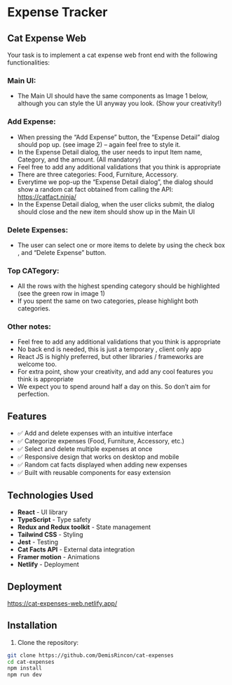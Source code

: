 # Expense Tracker

## Cat Expense Web

Your task is to implement a cat expense web front end with the following functionalities:

### Main UI:

- The Main UI should have the same components as Image 1 below, although you can
  style the UI anyway you look. (Show your creativity!)

### Add Expense:

- When pressing the “Add Expense” button, the “Expense Detail” dialog should pop up.
  (see image 2) – again feel free to style it.
- In the Expense Detail dialog, the user needs to input Item name, Category, and the
  amount. (All mandatory)
- Feel free to add any additional validations that you think is appropriate
- There are three categories: Food, Furniture, Accessory.
- Everytime we pop-up the “Expense Detail dialog”, the dialog should show a random cat
  fact obtained from calling the API: https://catfact.ninja/
- In the Expense Detail dialog, when the user clicks submit, the dialog should close and
  the new item should show up in the Main UI

### Delete Expenses:

- The user can select one or more items to delete by using the check box , and “Delete
  Expense” button.

### Top CATegory:

- All the rows with the highest spending category should be highlighted (see the green row
  in image 1)
- If you spent the same on two categories, please highlight both categories.

### Other notes:

- Feel free to add any additional validations that you think is appropriate
- No back end is needed, this is just a temporary , client only app
- React JS is highly preferred, but other libraries / frameworks are welcome too.
- For extra point, show your creativity, and add any cool features you think is appropriate
- We expect you to spend around half a day on this. So don’t aim for perfection.

## Features

- ✅ Add and delete expenses with an intuitive interface
- ✅ Categorize expenses (Food, Furniture, Accessory, etc.)
- ✅ Select and delete multiple expenses at once
- ✅ Responsive design that works on desktop and mobile
- ✅ Random cat facts displayed when adding new expenses
- ✅ Built with reusable components for easy extension

## Technologies Used

- **React** - UI library
- **TypeScript** - Type safety
- **Redux and Redux toolkit** - State management
- **Tailwind CSS** - Styling
- **Jest** - Testing
- **Cat Facts API** - External data integration
- **Framer motion** - Animations
- **Netlify** - Deployment

## Deployment

https://cat-expenses-web.netlify.app/

## Installation

1. Clone the repository:

```bash
git clone https://github.com/DemisRincon/cat-expenses
cd cat-expenses
npm install
npm run dev
```
